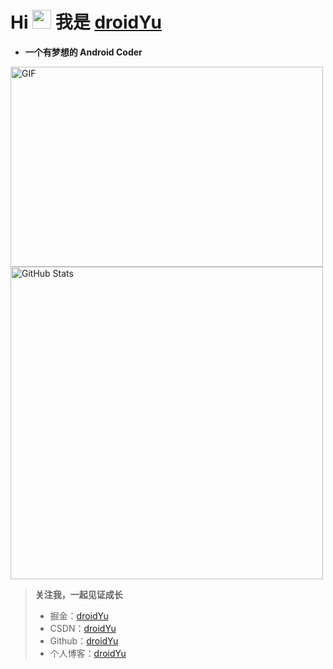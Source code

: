# Hi <img src="https://media.giphy.com/media/hvRJCLFzcasrR4ia7z/giphy.gif" width="30px"> 我是 [**droidYu**](https://droidyu.github.io/) 
* **一个有梦想的 Android Coder**
<img  alt="GIF" src="https://pic.imgdb.cn/item/620dde0b2ab3f51d91bae1b8.gif" width="500" height="320" />
<img width="500px"  alt="GitHub Stats" src="https://github-readme-stats.vercel.app/api?username=droidYu&count_private=true&show_icons=true&bg_color=60,904e95,2196e3&theme=codeSTACKr"/>

>**关注我，一起见证成长**
> * 掘金：[droidYu](https://juejin.cn/user/2365804752143256)
> * CSDN：[droidYu](https://blog.csdn.net/u010444082)
> * Github：[droidYu](https://github.com/droidYu)
> * 个人博客：[droidYu](https://droidyu.github.io/)
